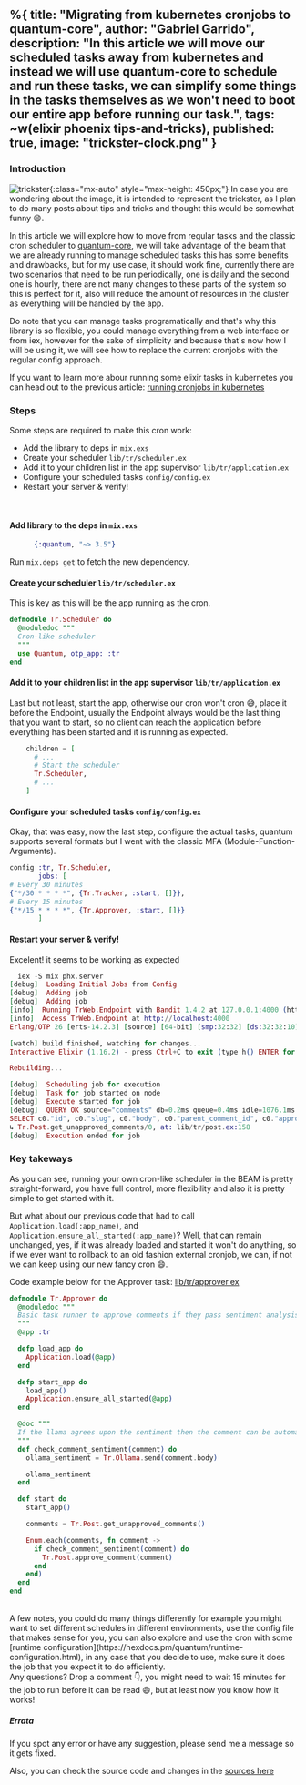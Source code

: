 %{
  title: "Migrating from kubernetes cronjobs to quantum-core",
  author: "Gabriel Garrido",
  description: "In this article we will move our scheduled tasks away from kubernetes and instead we will use
  quantum-core to schedule and run these tasks, we can simplify some things in the tasks themselves as we won't need to
  boot our entire app before running our task.",
  tags: ~w(elixir phoenix tips-and-tricks),
  published: true,
  image: "trickster-clock.png"
}
---

### **Introduction**

![trickster](/images/trickster-clock.png){:class="mx-auto" style="max-height: 450px;"}
In case you are wondering about the image, it is intended to represent the trickster, as I plan to do many posts about
tips and tricks and thought this would be somewhat funny 😄.
<br/> 

In this article we will explore how to move from regular tasks and the classic cron scheduler 
to [quantum-core](https://github.com/quantum-elixir/quantum-core), we will take advantage of the beam that we are
already running to manage scheduled tasks this has some benefits and drawbacks, but for my use case, it should work
fine, currently there are two scenarios that need to be run periodically, one is daily and the second one is hourly,
there are not many changes to these parts of the system so this is perfect for it, also will reduce the amount of
resources in the cluster as everything will be handled by the app.
<br/> 

Do note that you can manage tasks programatically and that's why this library is so flexible, you could manage
everything from a web interface or from iex, however for the sake of simplicity and because that's now how I will be
using it, we will see how to replace the current cronjobs with the regular config approach.
<br/> 

If you want to learn more abour running some elixir tasks in kubernetes you can head out to the previous
article: [running cronjobs in kubernetes](/blog/running-cronjobs-in-kubernetes)
<br/> 

### **Steps**
Some steps are required to make this cron work:
* Add the library to deps in `mix.exs`
* Create your scheduler `lib/tr/scheduler.ex`
* Add it to your children list in the app supervisor `lib/tr/application.ex`
* Configure your scheduled tasks `config/config.ex`
* Restart your server & verify!
<br/> 

#### Add library to the deps in `mix.exs`
```elixir
      {:quantum, "~> 3.5"}
```
Run `mix.deps get` to fetch the new dependency.

#### Create your scheduler `lib/tr/scheduler.ex`
This is key as this will be the app running as the cron.
```elixir
defmodule Tr.Scheduler do
  @moduledoc """
  Cron-like scheduler
  """
  use Quantum, otp_app: :tr
end
```

#### Add it to your children list in the app supervisor `lib/tr/application.ex`
Last but not least, start the app, otherwise our cron won't cron 😅, place it before the Endpoint, usually the Endpoint
always would be the last thing that you want to start, so no client can reach the application before everything has been
started and it is running as expected.
```elixir
    children = [
      # ...
      # Start the scheduler
      Tr.Scheduler,
      # ...
    ]
```

#### Configure your scheduled tasks `config/config.ex`
Okay, that was easy, now the last step, configure the actual tasks, quantum supports several formats but I went with the
classic MFA (Module-Function-Arguments).
```elixir
config :tr, Tr.Scheduler,
       jobs: [
# Every 30 minutes
{"*/30 * * * *", {Tr.Tracker, :start, []}},
# Every 15 minutes
{"*/15 * * * *", {Tr.Approver, :start, []}}
       ]
```

#### Restart your server & verify!
Excelent! it seems to be working as expected
```elixir
  iex -S mix phx.server
[debug]  Loading Initial Jobs from Config
[debug]  Adding job
[debug]  Adding job
[info]  Running TrWeb.Endpoint with Bandit 1.4.2 at 127.0.0.1:4000 (http)
[info]  Access TrWeb.Endpoint at http://localhost:4000
Erlang/OTP 26 [erts-14.2.3] [source] [64-bit] [smp:32:32] [ds:32:32:10] [async-threads:1] [jit:ns]

[watch] build finished, watching for changes...
Interactive Elixir (1.16.2) - press Ctrl+C to exit (type h() ENTER for help)

Rebuilding...

[debug]  Scheduling job for execution
[debug]  Task for job started on node
[debug]  Execute started for job
[debug]  QUERY OK source="comments" db=0.2ms queue=0.4ms idle=1076.1ms
SELECT c0."id", c0."slug", c0."body", c0."parent_comment_id", c0."approved", c0."inserted_at", c0."updated_at", c0."user_id" FROM "comments" AS c0 WHERE (NOT (c0."approved")) []
↳ Tr.Post.get_unapproved_comments/0, at: lib/tr/post.ex:158
[debug]  Execution ended for job
```

### Key takeways 
As you can see, running your own cron-like scheduler in the BEAM is pretty straight-forward, you have full control, more
flexibility and also it is pretty simple to get started with it.
<br />

But what about our previous code that had to call `Application.load(:app_name)`, and
`Application.ensure_all_started(:app_name)`? Well, that can remain unchanged, yes, if it was already loaded and
started it won't do anything, so if we ever want to rollback to an old fashion external cronjob, we can, if not we can
keep using our new fancy cron 😄.
<br />

Code example below for the Approver task:
[lib/tr/approver.ex](https://github.com/kainlite/tr/blob/master/lib/tr/approver.ex)
```elixir
defmodule Tr.Approver do
  @moduledoc """
  Basic task runner to approve comments if they pass sentiment analysis
  """
  @app :tr

  defp load_app do
    Application.load(@app)
  end

  defp start_app do
    load_app()
    Application.ensure_all_started(@app)
  end

  @doc """
  If the llama agrees upon the sentiment then the comment can be automatically approved
  """
  def check_comment_sentiment(comment) do
    ollama_sentiment = Tr.Ollama.send(comment.body)

    ollama_sentiment
  end

  def start do
    start_app()

    comments = Tr.Post.get_unapproved_comments()

    Enum.each(comments, fn comment ->
      if check_comment_sentiment(comment) do
        Tr.Post.approve_comment(comment)
      end
    end)
  end
end
```
<br />
A few notes, you could do many things differently for example you might want to set different schedules in different
environments, use the config file that makes sense for you, you can also explore and use the cron with some [runtime
configuration](https://hexdocs.pm/quantum/runtime-configuration.html), in any case that you decide to use, make sure it
does the job that you expect it to do efficiently.

<br/> 
Any questions? Drop a comment 👇, you might need to wait 15 minutes for the job to run before it can be read 😄, but at
least now you know how it works!

##### **Errata**
If you spot any error or have any suggestion, please send me a message so it gets fixed.

Also, you can check the source code and changes in the [sources here](https://github.com/kainlite/tr)
